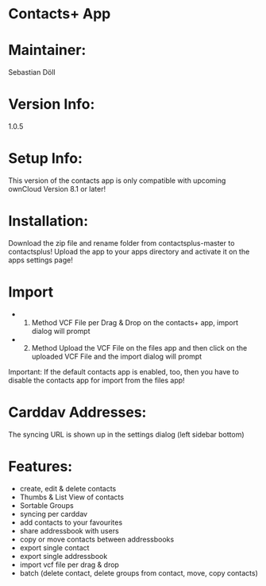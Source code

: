 Contacts+ App
=============

Maintainer:
===========
Sebastian Döll

Version Info:
============
1.0.5

Setup Info:
===========
This version of the contacts app is only compatible with upcoming ownCloud Version 8.1 or later!


Installation:
=============
Download the zip file and rename folder from contactsplus-master to contactsplus! Upload the app to your apps directory and activate it on the apps settings page!

Import
======
- 1. Method
VCF File per Drag & Drop on the contacts+ app,  import dialog will prompt
- 2. Method
Upload the VCF File on the files app and then click on the uploaded VCF File and the import dialog will prompt

Important:
If the default contacts app is enabled, too, then you have to disable the contacts app for import from the files app!

Carddav Addresses:
==================
The syncing URL is shown up in the settings dialog (left sidebar bottom)

Features:
==========
- create, edit & delete contacts
- Thumbs & List View of contacts
- Sortable Groups
- syncing per carddav
- add contacts to your favourites
- share addressbook with users
- copy or move contacts between addressbooks
- export single contact
- export single addressbook
- import vcf file per drag & drop
- batch (delete contact, delete groups from contact, move, copy contacts)



